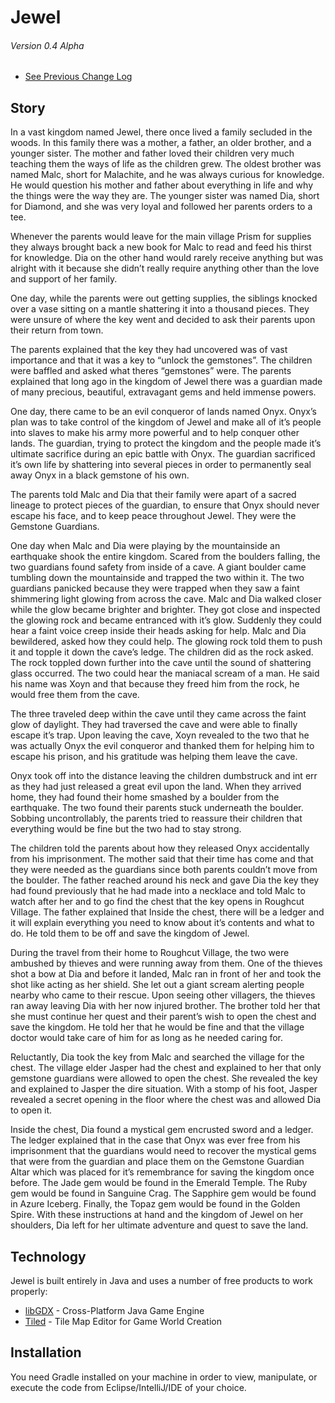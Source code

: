 # Jewel
###### Version 0.4 Alpha
* [See Previous Change Log]

## Story
In a vast kingdom named Jewel, there once lived a family secluded in the woods. In this family there was a mother, a father, an older brother, and a younger sister. The mother and father loved their children very much teaching them the ways of life as the children grew. The oldest brother was named Malc, short for Malachite, and he was always curious for knowledge. He would question his mother and father about everything in life and why the things were the way they are. The younger sister was named Dia, short for Diamond, and she was very loyal and followed her parents orders to a tee.

Whenever the parents would leave for the main village Prism for supplies they always brought back a new book for Malc to read and feed his thirst for knowledge. Dia on the other hand would rarely receive anything but was alright with it because she didn’t really require anything other than the love and support of her family.

One day, while the parents were out getting supplies, the siblings knocked over a vase sitting on a mantle shattering it into a thousand pieces. They were unsure of where the key went and decided to ask their parents upon their return from town.

The parents explained that the key they had uncovered was of vast importance and that it was a key to “unlock the gemstones”. The children were baffled and asked what theres “gemstones” were. The parents explained that long ago in the kingdom of Jewel there was a guardian made of many precious, beautiful, extravagant gems and held immense powers.

One day, there came to be an evil conqueror of lands named Onyx. Onyx’s plan was to take control of the kingdom of Jewel and make all of it’s people into slaves to make his army more powerful and to help conquer other lands. The guardian, trying to protect the kingdom and the people made it’s ultimate sacrifice during an epic battle with Onyx. The guardian sacrificed it’s own life by shattering into several pieces in order to permanently seal away Onyx in a black gemstone of his own.

The parents told Malc and Dia that their family were apart of a sacred lineage to protect pieces of the guardian, to ensure that Onyx should never escape his face, and to keep peace throughout Jewel. They were the Gemstone Guardians.

One day when Malc and Dia were playing by the mountainside an earthquake shook the entire kingdom. Scared from the boulders falling, the two guardians found safety from inside of a cave. A giant boulder came tumbling down the mountainside and trapped the two within it. The two guardians panicked because they were trapped when they saw a faint shimmering light glowing from across the cave. Malc and Dia walked closer while the glow became brighter and brighter. They got close and inspected the glowing rock and became entranced with it’s glow. Suddenly they could hear a faint voice creep inside their heads asking for help. Malc and Dia bewildered, asked how they could help. The glowing rock told them to push it and topple it down the cave’s ledge. The children did as the rock asked. The rock toppled down further into the cave until the sound of shattering glass occurred. The two could hear the maniacal scream of a man. He said his name was Xoyn and that because they freed him from the rock, he would free them from the cave.

The three traveled deep within the cave until they came across the faint glow of daylight. They had traversed the cave and were able to finally escape it’s trap. Upon leaving the cave, Xoyn revealed to the two that he was actually Onyx the evil conqueror and thanked them for helping him to escape his prison, and his gratitude was helping them leave the cave.

Onyx took off into the distance leaving the children dumbstruck and int err as they had just released a great evil upon the land. When they arrived home, they had found their home smashed by a boulder from the earthquake. The two found their parents stuck underneath the boulder. Sobbing uncontrollably, the parents tried to reassure their children that everything would be fine but the two had to stay strong. 

The children told the parents about how they released Onyx accidentally from his imprisonment. The mother said that their time has come and that they were needed as the guardians since both parents couldn’t move from the boulder. The father reached around his neck and gave Dia the key they had found previously that he had made into a necklace and told Malc to watch after her and to go find the chest that the key opens in Roughcut Village. The father explained that Inside the chest, there will be a ledger and it will explain everything you need to know about it’s contents and what to do. He told them to be off and save the kingdom of Jewel.

During the travel from their home to Roughcut Village, the two were ambushed by thieves and were running away from them. One of the thieves shot a bow at Dia and before it landed, Malc ran in front of her and took the shot like acting as her shield. She let out a giant scream alerting people nearby who came to their rescue. Upon seeing other villagers, the thieves ran away leaving Dia with her now injured brother. The brother told her that she must continue her quest and their parent’s wish to open the chest and save the kingdom. He told her that he would be fine and that the village doctor would take care of him for as long as he needed caring for.

Reluctantly, Dia took the key from Malc and searched the village for the chest. The village elder Jasper had the chest and explained to her that only gemstone guardians were allowed to open the chest. She revealed the key and explained to Jasper the dire situation. With a stomp of his foot, Jasper revealed a secret opening in the floor where the chest was and allowed Dia to open it.

Inside the chest, Dia found a mystical gem encrusted sword and a ledger. The ledger explained that in the case that Onyx was ever free from his imprisonment that the guardians would need to recover the mystical gems that were from the guardian and place them on the Gemstone Guardian Altar which was placed for it’s remembrance for saving the kingdom once before. The Jade gem would be found in the Emerald Temple. The Ruby gem would be found in Sanguine Crag. The Sapphire gem would be found in Azure Iceberg. Finally, the Topaz gem would be found in the Golden Spire. With these instructions at hand and the kingdom of Jewel on her shoulders, Dia left for her ultimate adventure and quest to save the land.

## Technology
Jewel is built entirely in Java and uses a number of free products to work properly:

* [libGDX] - Cross-Platform Java Game Engine
* [Tiled] - Tile Map Editor for Game World Creation

## Installation
You need Gradle installed on your machine in order to view, manipulate, or execute the code from Eclipse/IntelliJ/IDE of your choice.

[libGDX]:http://libgdx.badlogicgames.com/
[Tiled]:http://www.mapeditor.org/
[See Previous Change Log]:https://github.com/LeePresswood/JACLCapstone/blob/master/versions/v0.3a.md
